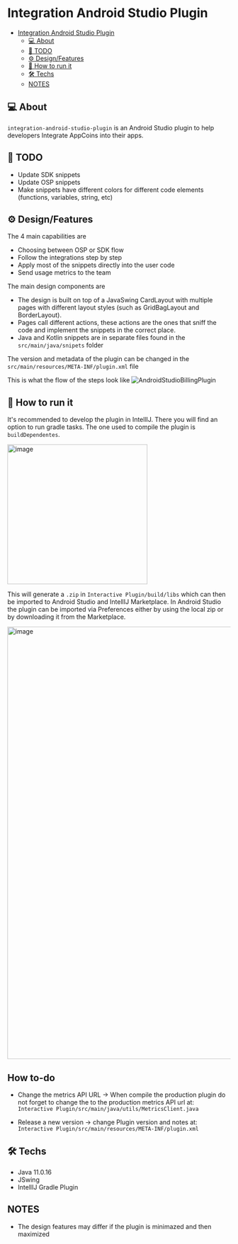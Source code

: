 # Integration Android Studio Plugin

- [Integration Android Studio Plugin](#integration-android-studio-plugin)
  - [💻 About](#-about)
  - [📝 TODO](#-todo)
  - [⚙️ Design/Features](#️-designfeatures)
  - [🚀 How to run it](#-how-to-run-it)
  - [🛠 Techs](#-techs)
  - [NOTES](#notes)


## 💻 About

`integration-android-studio-plugin` is an Android Studio plugin to help developers Integrate AppCoins into their apps.

## 📝 TODO
* Update SDK snippets
* Update OSP snippets
* Make snippets have different colors for different code elements (functions, variables, string, etc)

## ⚙️ Design/Features

The 4 main capabilities are 
- Choosing between OSP or SDK flow
- Follow the integrations step by step
- Apply most of the snippets directly into the user code
- Send usage metrics to the team

The main design components are
- The design is built on top of a JavaSwing CardLayout with multiple pages with different layout styles (such as GridBagLayout and BorderLayout).
- Pages call different actions, these actions are the ones that sniff the code and implement the snippets in the correct place. 
- Java and Kotlin snippets are in separate files found in the `src/main/java/snipets` folder

The version and metadata of the plugin can be changed in the `src/main/resources/META-INF/plugin.xml` file

This is what the flow of the steps look like
![AndroidStudioBillingPlugin](https://github.com/Aptoide/AppCoins-Integration-AndroidStudio-Plugin/assets/109087647/56def2bc-c59c-4b88-a380-ea5ab7cdff0f)

## 🚀 How to run it
It's recommended to develop the plugin in IntellIJ. There you will find an option to run gradle tasks. The one used to compile the plugin is `
buildDependentes`.

<img width="316" alt="image" src="https://github.com/Aptoide/AppCoins-Integration-AndroidStudio-Plugin/assets/109087647/f65f38a0-7120-4063-9602-299dd9edd664">


This will generate a `.zip` in `Interactive Plugin/build/libs` which can then be imported to Android Studio and IntellIJ Marketplace.
In Android Studio the plugin can be imported via Preferences either by using the local zip or by downloading it from the Marketplace.

<img width="977" alt="image" src="https://github.com/Aptoide/AppCoins-Integration-AndroidStudio-Plugin/assets/109087647/03f0d310-83d5-4b6b-94d4-306a0ced5f16">


## How to-do
- Change the metrics API URL -> When compile the production plugin do not forget to
change the to the production metrics API url at:
```Interactive Plugin/src/main/java/utils/MetricsClient.java```

- Release a new version -> change Plugin version and notes at:
```Interactive Plugin/src/main/resources/META-INF/plugin.xml```

## 🛠 Techs

* Java 11.0.16
* JSwing
* IntellIJ Gradle Plugin

## NOTES
* The design features may differ if the plugin is minimazed and then maximized
